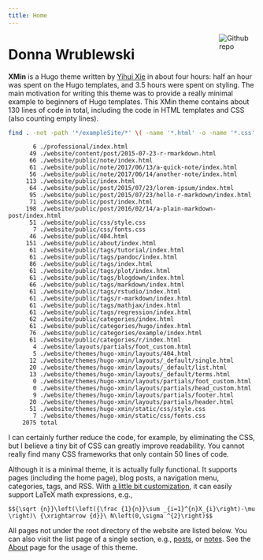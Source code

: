 ```yaml
---
title: Home
---
```


[<img src="https://simpleicons.org/icons/github.svg" style="max-width:15%;min-width:40px;float:right;" alt="Github repo" />](https://github.com/yihui/hugo-xmin)

# Donna Wrublewski

**XMin** is a Hugo theme written by [Yihui Xie](https://yihui.name) in about four hours: half an hour was spent on the Hugo templates, and 3.5 hours were spent on styling. The main motivation for writing this theme was to provide a really minimal example to beginners of Hugo templates. This XMin theme contains about 130 lines of code in total, including the code in HTML templates and CSS (also counting empty lines).


```bash
find . -not -path '*/exampleSite/*' \( -name '*.html' -o -name '*.css' \) | xargs wc -l
```

```
       6 ./professional/index.html
      49 ./website/content/post/2015-07-23-r-rmarkdown.html
      66 ./website/public/note/index.html
      61 ./website/public/note/2017/06/13/a-quick-note/index.html
      56 ./website/public/note/2017/06/14/another-note/index.html
     113 ./website/public/index.html
      64 ./website/public/post/2015/07/23/lorem-ipsum/index.html
      95 ./website/public/post/2015/07/23/hello-r-markdown/index.html
      71 ./website/public/post/index.html
     198 ./website/public/post/2016/02/14/a-plain-markdown-post/index.html
      51 ./website/public/css/style.css
       7 ./website/public/css/fonts.css
      46 ./website/public/404.html
     151 ./website/public/about/index.html
      61 ./website/public/tags/tutorial/index.html
      61 ./website/public/tags/pandoc/index.html
      86 ./website/public/tags/index.html
      61 ./website/public/tags/plot/index.html
      61 ./website/public/tags/blogdown/index.html
      66 ./website/public/tags/markdown/index.html
      61 ./website/public/tags/rstudio/index.html
      61 ./website/public/tags/r-markdown/index.html
      61 ./website/public/tags/mathjax/index.html
      61 ./website/public/tags/regression/index.html
      62 ./website/public/categories/index.html
      61 ./website/public/categories/hugo/index.html
      76 ./website/public/categories/example/index.html
      61 ./website/public/categories/r/index.html
       4 ./website/layouts/partials/foot_custom.html
       5 ./website/themes/hugo-xmin/layouts/404.html
      12 ./website/themes/hugo-xmin/layouts/_default/single.html
      20 ./website/themes/hugo-xmin/layouts/_default/list.html
      13 ./website/themes/hugo-xmin/layouts/_default/terms.html
       0 ./website/themes/hugo-xmin/layouts/partials/foot_custom.html
       0 ./website/themes/hugo-xmin/layouts/partials/head_custom.html
       9 ./website/themes/hugo-xmin/layouts/partials/footer.html
      20 ./website/themes/hugo-xmin/layouts/partials/header.html
      51 ./website/themes/hugo-xmin/static/css/style.css
       7 ./website/themes/hugo-xmin/static/css/fonts.css
    2075 total
```

I can certainly further reduce the code, for example, by eliminating the CSS, but I believe a tiny bit of CSS can greatly improve readability. You cannot really find many CSS frameworks that only contain 50 lines of code.

Although it is a minimal theme, it is actually fully functional. It supports pages (including the home page), blog posts, a navigation menu, categories, tags, and RSS. With [a little bit customization](https://github.com/yihui/hugo-xmin/blob/master/exampleSite/layouts/partials/foot_custom.html), it can easily support LaTeX math expressions, e.g.,

`$${\sqrt {n}}\left(\left({\frac {1}{n}}\sum _{i=1}^{n}X_{i}\right)-\mu \right)\ {\xrightarrow {d}}\ N\left(0,\sigma ^{2}\right)$$`

All pages not under the root directory of the website are listed below. You can also visit the list page of a single section, e.g., [posts](/post/), or [notes](/note/). See the [About](/about/) page for the usage of this theme.
